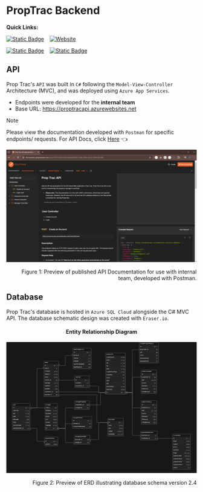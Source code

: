 # PropTrac Backend

**Quick Links:**

[![Static Badge](https://img.shields.io/badge/frontend%20repo-navy?style=for-the-badge&logo=github)](https://github.com/calebsylvia/PropTrac) &ensp; [![Website](https://img.shields.io/website?url=https%3A%2F%2Fproptrac-app.vercel.app%2F&up_message=in%20development&up_color=blue&down_color=8B0000&style=for-the-badge&logo=vercel&label=frontend)](https://proptrac-app.vercel.app/)

[![Static Badge](https://img.shields.io/badge/API_Docs-black?style=for-the-badge&logo=postman)](https://documenter.getpostman.com/view/31041768/2sA3Bn5Bzt) &ensp; [![Static Badge](https://img.shields.io/badge/Database%20schema-lightgrey?style=for-the-badge&logo=eraser-io)](https://app.eraser.io/workspace/2UdAiXt8AHjum4j6Xein?origin=share&elements=Q5yl3wP2g2k3Ni7tMtO56g)


## API 

Prop Trac's `API` was built in `C#` following the `Model-View-Controller` Architecture (MVC), and was deployed using `Azure App Services`.

- Endpoints were developed for the **internal team**
- Base URL: https://proptracapi.azurewebsites.net

> [!NOTE]
> Please view the documentation developed with `Postman` for specific endpoints/ requests. 
> For API Docs, click [Here](https://documenter.getpostman.com/view/31041768/2sA3Bn5Bzt) :point_left:
&ensp;

![Postman API Internal Documentation Preview](Images/PostmanAPIDocs.png)

<p align="right">Figure 1: Preview of published API Documentation for use with internal team, developed with Postman.</p>


## Database 

Prop Trac's database is hosted in `Azure SQL Cloud` alongside the C# MVC API. The database schematic design was created with `Eraser.io`.

<h4 align="center">Entity Relationship Diagram</h4>

![Entity relationship diagram](Images/ERD_V2.4_4.15.2024.png)

<p align="right">Figure 2: Preview of ERD illustrating database schema version 2.4</p>

